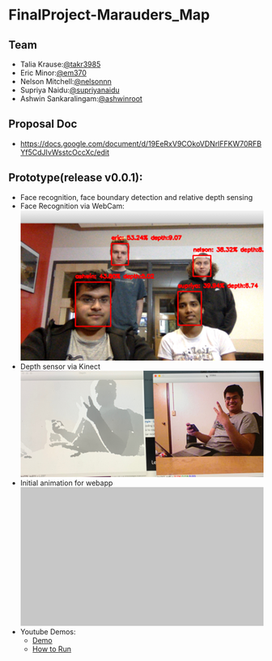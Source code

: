 # FinalProject-Marauders_Map

## Team
* Talia Krause:[@takr3985](https://github.com/takr3985)
* Eric Minor:[@em370](https://github.com/em370)
* Nelson Mitchell:[@nelsonnn](https://github.com/nelsonnn)
* Supriya Naidu:[@supriyanaidu](http://github.com/supriyanaidu)
* Ashwin Sankaralingam:[@ashwinroot](https://github.com/ashwinroot)

## Proposal Doc
* https://docs.google.com/document/d/19EeRxV9COkoVDNrlFFKW70RFBYf5CdJIvWsstcOccXc/edit

## Prototype(release v0.0.1):
- Face recognition, face boundary detection and relative depth sensing 
- Face Recognition via WebCam:
![Face Recognition via WebCam](prototype/results.png)
- Depth sensor via Kinect
![Depth sensor via Kinect](prototype/depth_kinect.jpeg)
- Initial animation for webapp
![Initial animation for webapp](prototype/feet.gif)
- Youtube Demos:
  * [Demo](link)
  * [How to Run](https://youtu.be/pv_LqElPHjc)


